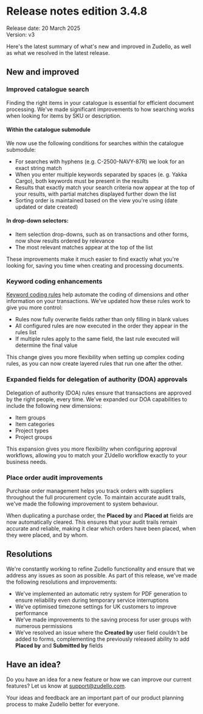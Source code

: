 # Release notes edition 3.4.8

Release date: 20 March 2025  
Version: v3

Here's the latest summary of what's new and improved in Zudello, as well as what we resolved in the latest release.

## New and improved

### Improved catalogue search

Finding the right items in your catalogue is essential for efficient document processing. We've made significant improvements to how searching works when looking for items by SKU or description.

#### Within the catalogue submodule

We now use the following conditions for searches within the catalogue submodule:

- For searches with hyphens (e.g. C-2500-NAVY-87R) we look for an exact string match 
- When you enter multiple keywords separated by spaces (e. g. Yakka Cargo), both keywords must be present in the results
- Results that exactly match your search criteria now appear at the top of your results, with partial matches displayed further down the list
- Sorting order is maintained based on the view you're using (date updated or date created)

#### In drop-down selectors:

- Item selection drop-downs, such as on transactions and other forms, now show results ordered by relevance
- The most relevant matches appear at the top of the list

These improvements make it much easier to find exactly what you're looking for, saving you time when creating and processing documents.

### Keyword coding enhancements

[Keyword coding rules](../business-rules/keyword-coding-rules.md) help automate the coding of dimensions and other information on your transactions. We've updated how these rules work to give you more control:

- Rules now fully overwrite fields rather than only filling in blank values
- All configured rules are now executed in the order they appear in the rules list
- If multiple rules apply to the same field, the last rule executed will determine the final value

This change gives you more flexibility when setting up complex coding rules, as you can now create layered rules that run one after the other.

### Expanded fields for delegation of authority (DOA) approvals

Delegation of authority (DOA) rules ensure that transactions are approved by the right people, every time. We've expanded our DOA capabilities to include the following new dimensions:

- Item groups
- Item categories
- Project types 
- Project groups

This expansion gives you more flexibility when configuring approval workflows, allowing you to match your ZUdello workflow exactly to your business needs. 

### Place order audit improvements

Purchase order management helps you track orders with suppliers throughout the full procurement cycle. To maintain accurate audit trails, we've made the following improvement to system behaviour.

When duplicating a purchase order, the **Placed by** and **Placed at** fields are now automatically cleared. This ensures that your audit trails remain accurate and reliable, making it clear which orders have been placed, when they were placed, and by whom.

## Resolutions

We're constantly working to refine Zudello functionality and ensure that we address any issues as soon as possible. As part of this release, we've made the following resolutions and improvements:

- We've implemented an automatic retry system for PDF generation to ensure reliability even during temporary service interruptions
- We've optimised timezone settings for UK customers to improve performance
- We've made improvements to the saving process for user groups with numerous permissions
- We've resolved an issue where the **Created by** user field couldn't be added to forms, complementing the previously released ability to add **Placed by** and **Submitted by** fields

## Have an idea?

Do you have an idea for a new feature or how we can improve our current features? Let us know at [support@zudello.com](mailto:support@zudello.com).

Your ideas and feedback are an important part of our product planning process to make Zudello better for everyone.